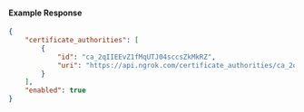 <!-- Code generated for API Clients. DO NOT EDIT. -->

#### Example Response

```json
{
	"certificate_authorities": [
		{
			"id": "ca_2qIIEEvZ1fMqUTJ04sccsZkMkRZ",
			"uri": "https://api.ngrok.com/certificate_authorities/ca_2qIIEEvZ1fMqUTJ04sccsZkMkRZ"
		}
	],
	"enabled": true
}
```
